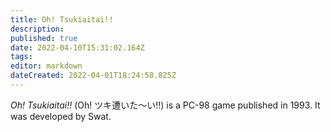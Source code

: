 ```yaml
---
title: Oh! Tsukiaitai!!
description: 
published: true
date: 2022-04-10T15:31:02.164Z
tags: 
editor: markdown
dateCreated: 2022-04-01T18:24:58.825Z
---
```


_Oh! Tsukiaitai!!_ (<span lang='ja'>Oh! ツキ遭いた～い!!</span>) is a PC-98 game published in 1993.
It was developed by Swat.
